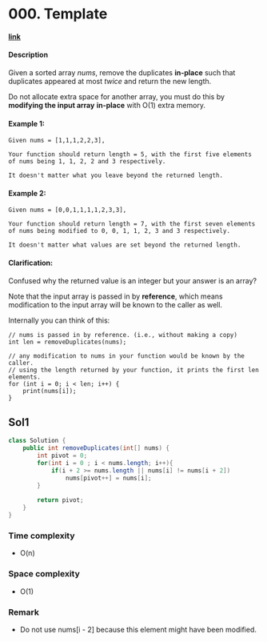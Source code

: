# 000. Template

#### [link](https://leetcode.com/problems/XXX/description/) 

#### Description
Given a sorted array *nums*, remove the duplicates **in-place** such that duplicates appeared at most *twice* and return the new length.


Do not allocate extra space for another array, you must do this by **modifying the input array** **in-place** with O(1) extra memory.

#### Example 1:
```
Given nums = [1,1,1,2,2,3],

Your function should return length = 5, with the first five elements of nums being 1, 1, 2, 2 and 3 respectively.

It doesn't matter what you leave beyond the returned length.
```

#### Example 2:
```
Given nums = [0,0,1,1,1,1,2,3,3],

Your function should return length = 7, with the first seven elements of nums being modified to 0, 0, 1, 1, 2, 3 and 3 respectively.

It doesn't matter what values are set beyond the returned length.
```

#### Clarification:

Confused why the returned value is an integer but your answer is an array?

Note that the input array is passed in by **reference**, which means modification to the input array will be known to the caller as well.

Internally you can think of this:

```
// nums is passed in by reference. (i.e., without making a copy)
int len = removeDuplicates(nums);

// any modification to nums in your function would be known by the caller.
// using the length returned by your function, it prints the first len elements.
for (int i = 0; i < len; i++) {
    print(nums[i]);
}
```

## Sol1
```java
class Solution {
    public int removeDuplicates(int[] nums) {        
        int pivot = 0;
        for(int i = 0 ; i < nums.length; i++){
            if(i + 2 >= nums.length || nums[i] != nums[i + 2])
                nums[pivot++] = nums[i];
        }
        
        return pivot;
    }
}
```

### Time complexity
* O(n)
### Space complexity
* O(1)
### Remark
* Do not use nums[i - 2] because this element might have been modified. 